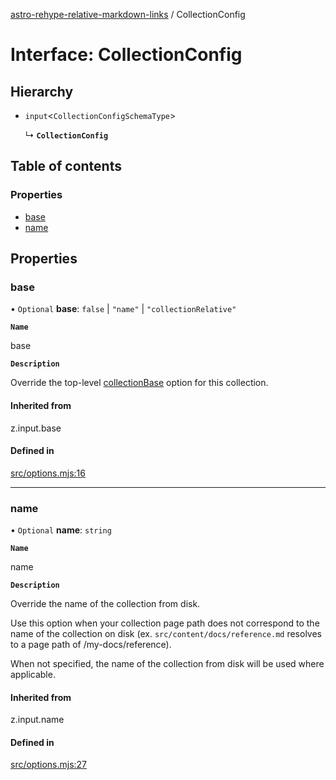 [astro-rehype-relative-markdown-links](../README.md) / CollectionConfig

# Interface: CollectionConfig

## Hierarchy

- `input`\<`CollectionConfigSchemaType`\>

  ↳ **`CollectionConfig`**

## Table of contents

### Properties

- [base](CollectionConfig.md#base)
- [name](CollectionConfig.md#name)

## Properties

### base

• `Optional` **base**: ``false`` \| ``"name"`` \| ``"collectionRelative"``

**`Name`**

base

**`Description`**

Override the top-level [collectionBase](Options.md#collectionbase) option for this collection.

#### Inherited from

z.input.base

#### Defined in

[src/options.mjs:16](https://github.com/vernak2539/astro-rehype-relative-markdown-links/blob/main/src/options.mjs#L16)

___

### name

• `Optional` **name**: `string`

**`Name`**

name

**`Description`**

Override the name of the collection from disk.

Use this option when your collection page path does not correspond to the name of the collection on disk (ex. `src/content/docs/reference.md` resolves to a page path of /my-docs/reference).

When not specified, the name of the collection from disk will be used where applicable.

#### Inherited from

z.input.name

#### Defined in

[src/options.mjs:27](https://github.com/vernak2539/astro-rehype-relative-markdown-links/blob/main/src/options.mjs#L27)
